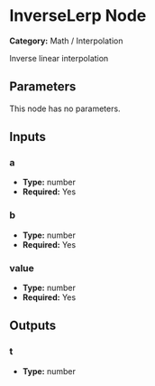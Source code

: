 
# InverseLerp Node

**Category:** Math / Interpolation

Inverse linear interpolation

## Parameters

This node has no parameters.

## Inputs


### a
- **Type:** number
- **Required:** Yes



### b
- **Type:** number
- **Required:** Yes



### value
- **Type:** number
- **Required:** Yes



## Outputs


### t
- **Type:** number




